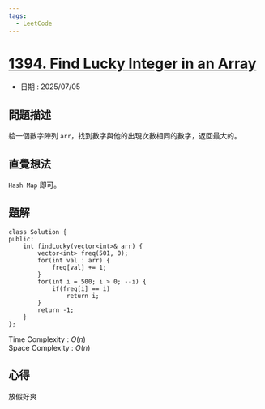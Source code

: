 ```yaml
---
tags:
  - LeetCode
---
```


# [1394. Find Lucky Integer in an Array](https://leetcode.com/problems/find-lucky-integer-in-an-array/description/)  

+ 日期 : 2025/07/05  

## 問題描述  

給一個數字陣列 `arr`，找到數字與他的出現次數相同的數字，返回最大的。  

## 直覺想法  

`Hash Map` 即可。  

## 題解  

```cpp=
class Solution {
public:
    int findLucky(vector<int>& arr) {
        vector<int> freq(501, 0);
        for(int val : arr) {
            freq[val] += 1;
        }
        for(int i = 500; i > 0; --i) {
            if(freq[i] == i)
                return i;
        }
        return -1;
    }
};
```

Time Complexity : $O(n)$  
Space Complexity : $O(n)$  

## 心得  

放假好爽  
